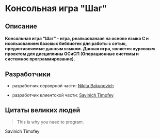 # Консольная игра "Шаг"

## Описание
#### Консольная игра "Шаг" - игра, реальзованаая на основе языка С и исользованием базовых библиотек для работы с сетью, предоставляемые данным языком. Данная игра, является курсовым проектом для дисциплины ОСиСП (Операционные системы и системное программирование).

## Разработчики

- разработчик серверной части: <a href="https://github.com/kirshunya">Nikita Bakunovich</a></p>
- разработчик клиентской части: <a href="https://github.com/Tiltet">Savinich Timofey</a>

## Цитаты великих людей
>This is why you need to program.
>
Savinich Timofey
